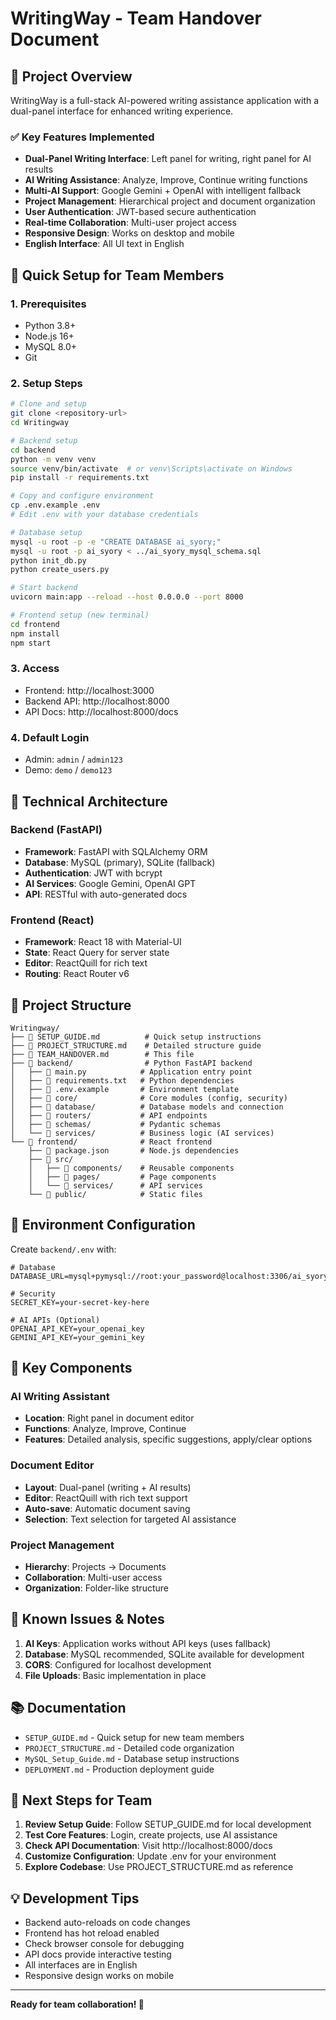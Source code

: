 # WritingWay - Team Handover Document

## 🎯 Project Overview

WritingWay is a full-stack AI-powered writing assistance application with a dual-panel interface for enhanced writing experience.

### ✅ Key Features Implemented

- **Dual-Panel Writing Interface**: Left panel for writing, right panel for AI results
- **AI Writing Assistance**: Analyze, Improve, Continue writing functions
- **Multi-AI Support**: Google Gemini + OpenAI with intelligent fallback
- **Project Management**: Hierarchical project and document organization
- **User Authentication**: JWT-based secure authentication
- **Real-time Collaboration**: Multi-user project access
- **Responsive Design**: Works on desktop and mobile
- **English Interface**: All UI text in English

## 🚀 Quick Setup for Team Members

### 1. Prerequisites
- Python 3.8+
- Node.js 16+
- MySQL 8.0+
- Git

### 2. Setup Steps
```bash
# Clone and setup
git clone <repository-url>
cd Writingway

# Backend setup
cd backend
python -m venv venv
source venv/bin/activate  # or venv\Scripts\activate on Windows
pip install -r requirements.txt

# Copy and configure environment
cp .env.example .env
# Edit .env with your database credentials

# Database setup
mysql -u root -p -e "CREATE DATABASE ai_syory;"
mysql -u root -p ai_syory < ../ai_syory_mysql_schema.sql
python init_db.py
python create_users.py

# Start backend
uvicorn main:app --reload --host 0.0.0.0 --port 8000

# Frontend setup (new terminal)
cd frontend
npm install
npm start
```

### 3. Access
- Frontend: http://localhost:3000
- Backend API: http://localhost:8000
- API Docs: http://localhost:8000/docs

### 4. Default Login
- Admin: `admin` / `admin123`
- Demo: `demo` / `demo123`

## 🔧 Technical Architecture

### Backend (FastAPI)
- **Framework**: FastAPI with SQLAlchemy ORM
- **Database**: MySQL (primary), SQLite (fallback)
- **Authentication**: JWT with bcrypt
- **AI Services**: Google Gemini, OpenAI GPT
- **API**: RESTful with auto-generated docs

### Frontend (React)
- **Framework**: React 18 with Material-UI
- **State**: React Query for server state
- **Editor**: ReactQuill for rich text
- **Routing**: React Router v6

## 📁 Project Structure

```
Writingway/
├── 📄 SETUP_GUIDE.md          # Quick setup instructions
├── 📄 PROJECT_STRUCTURE.md    # Detailed structure guide
├── 📄 TEAM_HANDOVER.md        # This file
├── 📁 backend/                # Python FastAPI backend
│   ├── 📄 main.py            # Application entry point
│   ├── 📄 requirements.txt   # Python dependencies
│   ├── 📄 .env.example       # Environment template
│   ├── 📁 core/              # Core modules (config, security)
│   ├── 📁 database/          # Database models and connection
│   ├── 📁 routers/           # API endpoints
│   ├── 📁 schemas/           # Pydantic schemas
│   └── 📁 services/          # Business logic (AI services)
└── 📁 frontend/              # React frontend
    ├── 📄 package.json       # Node.js dependencies
    ├── 📁 src/
    │   ├── 📁 components/    # Reusable components
    │   ├── 📁 pages/         # Page components
    │   └── 📁 services/      # API services
    └── 📁 public/            # Static files
```

## 🔑 Environment Configuration

Create `backend/.env` with:
```env
# Database
DATABASE_URL=mysql+pymysql://root:your_password@localhost:3306/ai_syory

# Security
SECRET_KEY=your-secret-key-here

# AI APIs (Optional)
OPENAI_API_KEY=your_openai_key
GEMINI_API_KEY=your_gemini_key
```

## 🎨 Key Components

### AI Writing Assistant
- **Location**: Right panel in document editor
- **Functions**: Analyze, Improve, Continue
- **Features**: Detailed analysis, specific suggestions, apply/clear options

### Document Editor
- **Layout**: Dual-panel (writing + AI results)
- **Editor**: ReactQuill with rich text support
- **Auto-save**: Automatic document saving
- **Selection**: Text selection for targeted AI assistance

### Project Management
- **Hierarchy**: Projects → Documents
- **Collaboration**: Multi-user access
- **Organization**: Folder-like structure

## 🐛 Known Issues & Notes

1. **AI Keys**: Application works without API keys (uses fallback)
2. **Database**: MySQL recommended, SQLite available for development
3. **CORS**: Configured for localhost development
4. **File Uploads**: Basic implementation in place

## 📚 Documentation

- `SETUP_GUIDE.md` - Quick setup for new team members
- `PROJECT_STRUCTURE.md` - Detailed code organization
- `MySQL_Setup_Guide.md` - Database setup instructions
- `DEPLOYMENT.md` - Production deployment guide

## 🚀 Next Steps for Team

1. **Review Setup Guide**: Follow SETUP_GUIDE.md for local development
2. **Test Core Features**: Login, create projects, use AI assistance
3. **Check API Documentation**: Visit http://localhost:8000/docs
4. **Customize Configuration**: Update .env for your environment
5. **Explore Codebase**: Use PROJECT_STRUCTURE.md as reference

## 💡 Development Tips

- Backend auto-reloads on code changes
- Frontend has hot reload enabled
- Check browser console for debugging
- API docs provide interactive testing
- All interfaces are in English
- Responsive design works on mobile

---

**Ready for team collaboration! 🎉**
